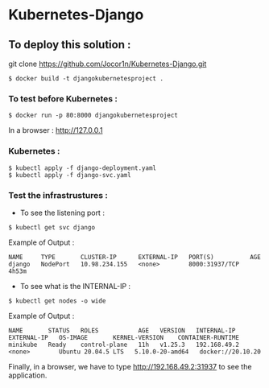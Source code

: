 # Kubernetes-Django

## To deploy this solution :

git clone https://github.com/Jocor1n/Kubernetes-Django.git

```
$ docker build -t djangokubernetesproject .
```
### To test before Kubernetes :

```
$ docker run -p 80:8000 djangokubernetesproject
```
In a browser : http://127.0.0.1

### Kubernetes :
```
$ kubectl apply -f django-deployment.yaml
$ kubectl apply -f django-svc.yaml
```
### Test the infrastrustures :
* To see the listening port :
```
$ kubectl get svc django 
```
Example of Output :
```
NAME     TYPE       CLUSTER-IP      EXTERNAL-IP   PORT(S)          AGE
django   NodePort   10.98.234.155   <none>        8000:31937/TCP   4h53m
```
* To see what is the INTERNAL-IP :
```
$ kubectl get nodes -o wide 
```
Example of Output :

```
NAME       STATUS   ROLES           AGE   VERSION   INTERNAL-IP    EXTERNAL-IP   OS-IMAGE       KERNEL-VERSION    CONTAINER-RUNTIME
minikube   Ready    control-plane   11h   v1.25.3   192.168.49.2   <none>        Ubuntu 20.04.5 LTS   5.10.0-20-amd64   docker://20.10.20
```
Finally, in a browser, we have to type http://192.168.49.2:31937 to see the application.

